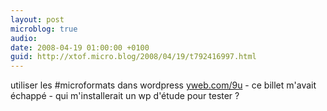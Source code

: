 ```yaml
---
layout: post
microblog: true
audio: 
date: 2008-04-19 01:00:00 +0100
guid: http://xtof.micro.blog/2008/04/19/t792416997.html
---
```

utiliser les #microformats dans wordpress [yweb.com/9u](http://yweb.com/9u) - ce billet m'avait échappé - qui m'installerait un wp d'étude pour tester ?
